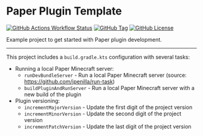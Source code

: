 # Paper Plugin Template

<!-- modrinth_exclude.start -->
[![GitHub Actions Workflow Status](https://img.shields.io/github/actions/workflow/status/Atrimilan/PaperPluginTemplate/release.yml?branch=master&event=workflow_dispatch&style=flat-square)](https://github.com/Atrimilan/PaperPluginTemplate/actions/workflows/release.yml)
[![GitHub Tag](https://img.shields.io/github/v/tag/Atrimilan/PaperPluginTemplate?style=flat-square)](https://github.com/Atrimilan/PaperPluginTemplate/releases)
[![GitHub License](https://img.shields.io/github/license/Atrimilan/PaperPluginTemplate?style=flat-square)](https://github.com/Atrimilan/PaperPluginTemplate/blob/master/LICENSE)
<!-- modrinth_exclude.end -->

Example project to get started with Paper plugin development.

<!-- modrinth_exclude.start -->

---

This project includes a `build.gradle.kts` configuration with several tasks:

* Running a local Paper Minecraft server:
  * `runDevBundleServer` - Run a local Paper Minecraft server (source: https://github.com/jpenilla/run-task)
  * `buildPluginAndRunServer` - Run a local Paper Minecraft server with a new build of the plugin
* Plugin versioning:
  * `incrementMajorVersion` - Update the first digit of the project version
  * `incrementMinorVersion` - Update the second digit of the project version
  * `incrementPatchVersion` - Update the last digit of the project version

<!-- modrinth_exclude.end -->